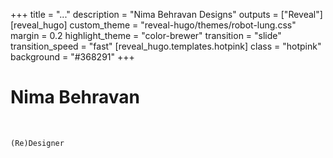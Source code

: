 +++
title = "..."
description = "Nima Behravan Designs"
outputs = ["Reveal"]
[reveal_hugo]
custom_theme = "reveal-hugo/themes/robot-lung.css"
margin = 0.2
highlight_theme = "color-brewer"
transition = "slide"
transition_speed = "fast"
[reveal_hugo.templates.hotpink]
class = "hotpink"
background = "#368291"
+++



# Nima Behravan

<br>

`(Re)Designer`
